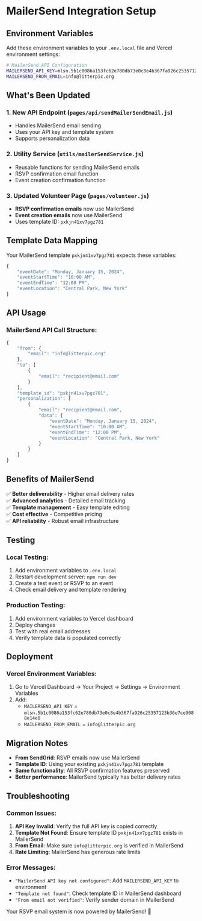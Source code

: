 # MailerSend Integration Setup

## Environment Variables

Add these environment variables to your `.env.local` file and Vercel environment settings:

```bash
# MailerSend API Configuration
MAILERSEND_API_KEY=mlsn.5b1c0086a153fc62e780db73e0c8e4b367fa926c25357123b36e7ce9088e14e8
MAILERSEND_FROM_EMAIL=info@litterpic.org
```

## What's Been Updated

### **1. New API Endpoint (`pages/api/sendMailerSendEmail.js`)**
- Handles MailerSend email sending
- Uses your API key and template system
- Supports personalization data

### **2. Utility Service (`utils/mailerSendService.js`)**
- Reusable functions for sending MailerSend emails
- RSVP confirmation email function
- Event creation confirmation function

### **3. Updated Volunteer Page (`pages/volunteer.js`)**
- **RSVP confirmation emails** now use MailerSend
- **Event creation emails** now use MailerSend
- Uses template ID: `pxkjn41xv7pgz781`

## Template Data Mapping

Your MailerSend template `pxkjn41xv7pgz781` expects these variables:

```javascript
{
    "eventDate": "Monday, January 15, 2024",
    "eventStartTime": "10:00 AM", 
    "eventEndTime": "12:00 PM",
    "eventLocation": "Central Park, New York"
}
```

## API Usage

### **MailerSend API Call Structure:**
```javascript
{
    "from": {
        "email": "info@litterpic.org"
    },
    "to": [
        {
            "email": "recipient@email.com"
        }
    ],
    "template_id": "pxkjn41xv7pgz781",
    "personalization": [
        {
            "email": "recipient@email.com",
            "data": {
                "eventDate": "Monday, January 15, 2024",
                "eventStartTime": "10:00 AM",
                "eventEndTime": "12:00 PM", 
                "eventLocation": "Central Park, New York"
            }
        }
    ]
}
```

## Benefits of MailerSend

✅ **Better deliverability** - Higher email delivery rates  
✅ **Advanced analytics** - Detailed email tracking  
✅ **Template management** - Easy template editing  
✅ **Cost effective** - Competitive pricing  
✅ **API reliability** - Robust email infrastructure  

## Testing

### **Local Testing:**
1. Add environment variables to `.env.local`
2. Restart development server: `npm run dev`
3. Create a test event or RSVP to an event
4. Check email delivery and template rendering

### **Production Testing:**
1. Add environment variables to Vercel dashboard
2. Deploy changes
3. Test with real email addresses
4. Verify template data is populated correctly

## Deployment

### **Vercel Environment Variables:**
1. Go to Vercel Dashboard → Your Project → Settings → Environment Variables
2. Add:
   - `MAILERSEND_API_KEY` = `mlsn.5b1c0086a153fc62e780db73e0c8e4b367fa926c25357123b36e7ce9088e14e8`
   - `MAILERSEND_FROM_EMAIL` = `info@litterpic.org`

## Migration Notes

- **From SendGrid**: RSVP emails now use MailerSend
- **Template ID**: Using your existing `pxkjn41xv7pgz781` template
- **Same functionality**: All RSVP confirmation features preserved
- **Better performance**: MailerSend typically has better delivery rates

## Troubleshooting

### **Common Issues:**
1. **API Key Invalid**: Verify the full API key is copied correctly
2. **Template Not Found**: Ensure template ID `pxkjn41xv7pgz781` exists in MailerSend
3. **From Email**: Make sure `info@litterpic.org` is verified in MailerSend
4. **Rate Limiting**: MailerSend has generous rate limits

### **Error Messages:**
- `"MailerSend API key not configured"`: Add `MAILERSEND_API_KEY` to environment
- `"Template not found"`: Check template ID in MailerSend dashboard
- `"From email not verified"`: Verify sender domain in MailerSend

Your RSVP email system is now powered by MailerSend! 🚀
